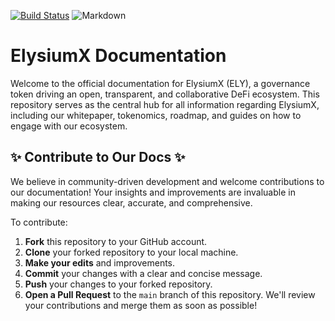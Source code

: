 [![Build Status](https://github.com/elysiumx-io/elysiumx-docs/actions/workflows/deploy-docs.yml/badge.svg)](https://github.com/elysiumx-io/elysiumx-docs/actions/workflows/deploy-docs.yml)
![Markdown](https://img.shields.io/badge/Language-Markdown-blue.svg)

# ElysiumX Documentation

Welcome to the official documentation for ElysiumX (ELY), a governance token driving an open, transparent, and collaborative DeFi ecosystem. This repository serves as the central hub for all information regarding ElysiumX, including our whitepaper, tokenomics, roadmap, and guides on how to engage with our ecosystem.

## ✨ Contribute to Our Docs ✨

We believe in community-driven development and welcome contributions to our documentation! Your insights and improvements are invaluable in making our resources clear, accurate, and comprehensive.

To contribute:

1.  **Fork** this repository to your GitHub account.
2.  **Clone** your forked repository to your local machine.
3.  **Make your edits** and improvements.
4.  **Commit** your changes with a clear and concise message.
5.  **Push** your changes to your forked repository.
6.  **Open a Pull Request** to the `main` branch of this repository. We'll review your contributions and merge them as soon as possible!

